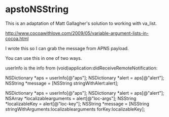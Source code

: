 apstoNSString
=============

This is an adaptation of Matt Gallagher's solution to working with va_list.

http://www.cocoawithlove.com/2009/05/variable-argument-lists-in-cocoa.html


I wrote this so I can grab the message from APNS payload.

You can use this in one of two ways.

userInfo is the info from (void)application:didReceiveRemoteNotification:

NSDictionary *aps = userInfo[@"aps"];
NSDictionary *alert = aps[@"alert"];
NSString *message = [NSString stringWithAlert:alert];



NSDictionary *aps = userInfo[@"aps"];
NSDictionary *alert = aps[@"alert"];
NSArray *localizablearguments = alert[@"loc-args"];
NSString *localizableKey = alert[@"loc-key"];
NSString *message = [NSString stringWithArguments:localizablearguments forKey:localizableKey];
